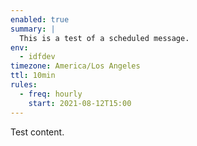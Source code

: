 ```yaml
---
enabled: true
summary: |
  This is a test of a scheduled message.
env:
  - idfdev
timezone: America/Los Angeles
ttl: 10min
rules:
  - freq: hourly
    start: 2021-08-12T15:00
---
```


Test content.
